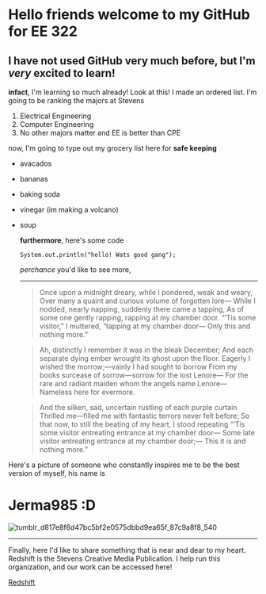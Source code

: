 # Hello friends welcome to my GitHub for EE 322 
## I have not used GitHub very much before, but I'm *very* excited to learn!

**infact**, I'm learning so much already! Look at this! I made an ordered list. I'm going to be ranking the  majors at Stevens

1. Electrical Engineering
2. Computer Engineering
3. No other majors matter and EE is better than CPE

 now, I'm going to type out my grocery list here for **safe keeping**
- avacados
- bananas
- baking soda
- vinegar (im making a volcano)
- soup

  **furthermore**, here's some code

  `System.out.println("hello! Wats good gang");`

  *perchance* you'd like to see more,
  
  ---
  > Once upon a midnight dreary, while I pondered, weak and weary,
Over many a quaint and curious volume of forgotten lore—
    While I nodded, nearly napping, suddenly there came a tapping,
As of some one gently rapping, rapping at my chamber door.
“’Tis some visitor,” I muttered, “tapping at my chamber door—
            Only this and nothing more.”

    > Ah, distinctly I remember it was in the bleak December;
And each separate dying ember wrought its ghost upon the floor.
    Eagerly I wished the morrow;—vainly I had sought to borrow
    From my books surcease of sorrow—sorrow for the lost Lenore—
For the rare and radiant maiden whom the angels name Lenore—
            Nameless here for evermore.

   > And the silken, sad, uncertain rustling of each purple curtain
Thrilled me—filled me with fantastic terrors never felt before;
    So that now, to still the beating of my heart, I stood repeating
    “’Tis some visitor entreating entrance at my chamber door—
Some late visitor entreating entrance at my chamber door;—
            This it is and nothing more.”

Here's a picture of someone who constantly inspires me to be the best version of myself, his name is

# Jerma985 :D

![tumblr_d817e8f6d47bc5bf2e0575dbbd9ea65f_87c9a8f8_540](https://github.com/olviebs/EE322/assets/92970891/fe3dd64f-4385-4b49-8f94-026cd403d988)

---

Finally, here I'd like to share something that is near and dear to my heart. Redshift is the Stevens Creative Media Publication. I help run this organization, and our work can be accessed here!

[Redshift](https://redshiftpub.com/)
  


  

